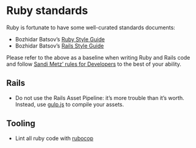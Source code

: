 # Ruby standards

Ruby is fortunate to have some well-curated standards documents:

* Bozhidar Batsov’s [Ruby Style Guide](https://github.com/bbatsov/ruby-style-guide)
* Bozhidar Batsov’s [Rails Style Guide](https://github.com/bbatsov/rails-style-guide)

Please refer to the above as a baseline when writing Ruby and Rails code
and follow [Sandi Metz’ rules for Developers](http://robots.thoughtbot.com/sandi-metz-rules-for-developers)
to the best of your ability.

## Rails

* Do not use the Rails Asset Pipeline:
  it’s more trouble than it’s worth.
  Instead, use [gulp.js](http://gulpjs.com/) to compile your assets.

## Tooling

* Lint all ruby code with [rubocop](https://github.com/bbatsov/rubocop)
